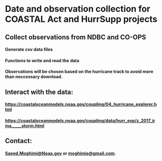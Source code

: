 # Date and observation collection for COASTAL Act and HurrSupp projects

## Collect observations from NDBC and CO-OPS
#### Generate csv data files
#### Functions to write and read the data
#### Observations will be chosen based on the hurricane track to avoid more than neccessary download.

## Interact with the data:
#### https://coastaloceanmodels.noaa.gov/coupling/04_hurricane_explorer.html
#### https://coastaloceanmodels.noaa.gov/coupling/data/hurr_exp/z_2017_irma_____storm.html




## Contact:
#### Saeed.Moghimi@Noaa.gov or moghimis@gmail.com.
